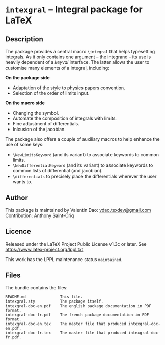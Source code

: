 # `intexgral` – Integral package for LaTeX

## Description

The package provides a central macro `\integral` that helps typesetting integrals. As it only contains one argument – the integrand – its use is heavily dependent of a *keyval* interface. The latter allows the user to customise many elements of a integral, including:

__On the package side__
- Adaptation of the style to physics papers convention.
- Selection of the order of limits input.

__On the macro side__
- Changing the symbol.
- Automate the composition of integrals with limits.
- Fine adjustment of differentials.
- Inlcusion of the jacobian.

The package also offers a couple of auxiliary macros to help enhance the use of some keys:

- `\NewLimitsKeyword` (and its variant) to associate keywords to common limits. 
- `\NewDifferentialKeyword` (and its variant) to associate keywords to common lists of differential (and jacobian).
- `\differentials` to precisely place the differentials wherever the user wants to. 

## Author

This package is maintained by Valentin Dao: vdao.texdev@gmail.com
Contribution: Anthony Saint-Criq

## Licence

Released under the LaTeX Project Public License v1.3c or later. See https://www.latex-project.org/lppl.txt

This work has the LPPL maintenance status `maintained`.

## Files

The bundle contains the files:
```
README.md               This file.
intexgral.sty           The package itself.
intexgral-doc-en.pdf    The english package documentation in PDF format. 
intexgral-doc-fr.pdf    The french package documentation in PDF format. 
intexgral-doc-en.tex    The master file that produced intexgral-doc-en.pdf.
intexgral-doc-fr.tex    The master file that produced intexgral-doc-fr.pdf.
```


